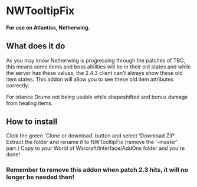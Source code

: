 # NWTooltipFix

#### For use on Atlantiss, Netherwing.

## What does it do

As you may know Netherwing is progressing through the patches of TBC, this means some items and boss abilities will be in their old states and while the server has these values, the 2.4.3 client can't always show these old item states. This addon will allow you to see these old item attributes correctly.

For istance Drums not being usable while shapeshifted and bonus damage from healing items.


## How to install

Click the green 'Clone or download' button and select 'Download ZIP'. Extract the folder and rename it to NWTooltipFix (remove the '-master' part.) Copy to your World of Warcraft/Interface/AddOns folder and you're done!


### Remember to remove this addon when patch 2.3 hits, it will no longer be needed then!